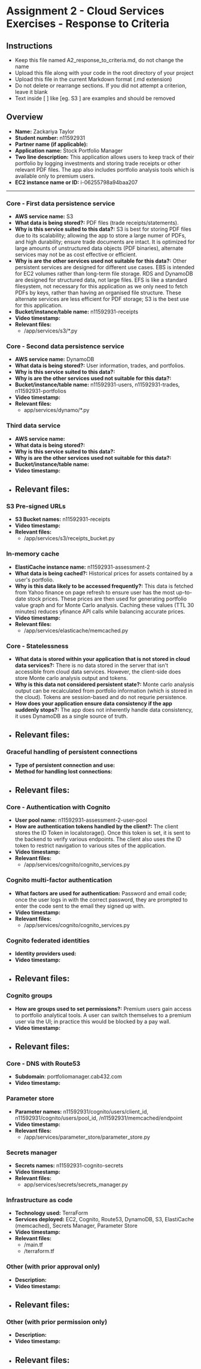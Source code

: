 Assignment 2 - Cloud Services Exercises - Response to Criteria
================================================

Instructions
------------------------------------------------
- Keep this file named A2_response_to_criteria.md, do not change the name
- Upload this file along with your code in the root directory of your project
- Upload this file in the current Markdown format (.md extension)
- Do not delete or rearrange sections.  If you did not attempt a criterion, leave it blank
- Text inside [ ] like [eg. S3 ] are examples and should be removed


Overview
------------------------------------------------

- **Name:** Zackariya Taylor
- **Student number:** n11592931
- **Partner name (if applicable):**
- **Application name:** Stock Portfolio Manager
- **Two line description:** This application allows users to keep track of their portfolio by logging investments and storing trade receipts or other relevant PDF files. The app also includes portfolio analysis tools which is available only to premium users.
- **EC2 instance name or ID:** i-06255798a94baa207

------------------------------------------------

### Core - First data persistence service

- **AWS service name:** S3
- **What data is being stored?:** PDF files (trade receipts/statements).
- **Why is this service suited to this data?:** S3 is best for storing PDF files due to its scalability; allowing the app to store a large numer of PDFs, and high durability; ensure trade documents are intact. It is optimized for large amounts of unstructured data objects (PDF binaries), alternate services may not be as cost effective or efficient.
- **Why is are the other services used not suitable for this data?:** Other persistent services are designed for different use cases. EBS is intended for EC2 volumes rather than long-term file storage. RDS and DynamoDB are designed for structured data, not large files. EFS is like a standard filesystem, not necessary for this application as we only need to fetch PDFs by keys, rather than having an organised file structure. These alternate services are less efficient for PDF storage; S3 is the best use for this application.
- **Bucket/instance/table name:** n11592931-receipts
- **Video timestamp:**
- **Relevant files:**
    - /app/services/s3/*.py

### Core - Second data persistence service

- **AWS service name:**  DynamoDB
- **What data is being stored?:** User information, trades, and portfolios.
- **Why is this service suited to this data?:**
- **Why is are the other services used not suitable for this data?:**
- **Bucket/instance/table name:** n11592931-users, n11592931-trades, n11592931-portfolios
- **Video timestamp:**
- **Relevant files:**
    - app/services/dynamo/*.py

### Third data service

- **AWS service name:**
- **What data is being stored?:**
- **Why is this service suited to this data?:**
- **Why is are the other services used not suitable for this data?:**
- **Bucket/instance/table name:**
- **Video timestamp:**
- **Relevant files:**
    -

### S3 Pre-signed URLs

- **S3 Bucket names:** n11592931-receipts
- **Video timestamp:**
- **Relevant files:**
    - /app/services/s3/receipts_bucket.py

### In-memory cache

- **ElastiCache instance name:** n11592931-assessment-2
- **What data is being cached?:** Historical prices for assets contained by a user's portfolio.
- **Why is this data likely to be accessed frequently?:** This data is fetched from Yahoo finance on page refresh to ensure user has the most up-to-date stock prices. These prices are then used for generating portfolio value graph and for Monte Carlo analysis. Caching these values (TTL 30 minutes) reduces yfinance API calls while balancing accurate prices. 
- **Video timestamp:**
- **Relevant files:**
    - /app/services/elasticache/memcached.py

### Core - Statelessness

- **What data is stored within your application that is not stored in cloud data services?:** There is no data stored in the server that isn't accessible from cloud data services. However, the client-side does store Monte carlo analysis output and tokens.
- **Why is this data not considered persistent state?:** Monte carlo analysis output can be recalculated from portfolio information (which is stored in the cloud). Tokens are session-based and do not requrie persistence.
- **How does your application ensure data consistency if the app suddenly stops?:** The app does not inherently handle data consistency, it uses DynamoDB as a single source of truth.
- **Relevant files:**
    -

### Graceful handling of persistent connections

- **Type of persistent connection and use:**
- **Method for handling lost connections:**
- **Relevant files:**
    -


### Core - Authentication with Cognito

- **User pool name:** n11592931-assessment-2-user-pool
- **How are authentication tokens handled by the client?:** The client stores the ID Token in localstorage(). Once this token is set, it is sent to the backend to verify various endpoints. The client also uses the ID token to restrict navigation to various sites of the application.
- **Video timestamp:**
- **Relevant files:**
    - /app/services/cognito/cognito_services.py

### Cognito multi-factor authentication

- **What factors are used for authentication:** Password and email code; once the user logs in with the correct password, they are prompted to enter the code sent to the email they signed up with.
- **Video timestamp:**
- **Relevant files:**
    - /app/services/cognito/cognito_services.py

### Cognito federated identities

- **Identity providers used:**
- **Video timestamp:**
- **Relevant files:**
    -

### Cognito groups

- **How are groups used to set permissions?:** Premium users gain access to portfolio analytical tools. A user can switch themselves to a premium user via the UI; in practice this would be blocked by a pay wall.
- **Video timestamp:**
- **Relevant files:**
    - 

### Core - DNS with Route53

- **Subdomain**: portfoliomanager.cab432.com
- **Video timestamp:**

### Parameter store

- **Parameter names:** n11592931/cognito/users/client_id, n11592931/cognito/users/pool_id, /n11592931/memcached/endpoint
- **Video timestamp:**
- **Relevant files:**
    - /app/services/parameter_store/parameter_store.py

### Secrets manager

- **Secrets names:** n11592931-cognito-secrets
- **Video timestamp:**
- **Relevant files:**
    - app/services/secrets/secrets_manager.py

### Infrastructure as code

- **Technology used:** TerraForm
- **Services deployed:** EC2, Cognito, Route53, DynamoDB, S3, ElastiCache (memcached), Secrets Manager, Parameter Store
- **Video timestamp:**
- **Relevant files:**
    - /main.tf
    - /terraform.tf

### Other (with prior approval only)

- **Description:**
- **Video timestamp:**
- **Relevant files:**
    -

### Other (with prior permission only)

- **Description:**
- **Video timestamp:**
- **Relevant files:**
    -
